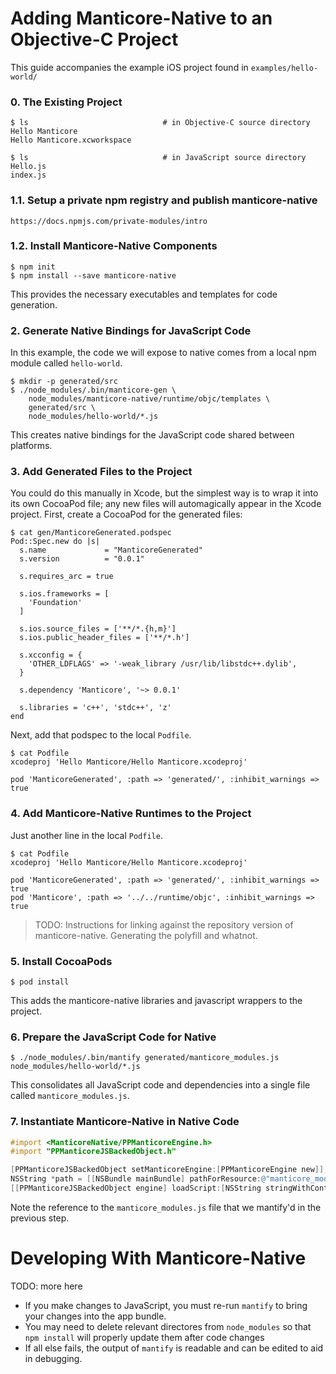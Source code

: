 
Adding Manticore-Native to an Objective-C Project
=================================================

This guide accompanies the example iOS project found in `examples/hello-world/`

### 0. The Existing Project

```
$ ls                              # in Objective-C source directory
Hello Manticore
Hello Manticore.xcworkspace
```

```
$ ls                              # in JavaScript source directory
Hello.js
index.js
```

### 1.1. Setup a private npm registry and publish manticore-native

```
https://docs.npmjs.com/private-modules/intro
```

### 1.2. Install Manticore-Native Components

```
$ npm init
$ npm install --save manticore-native
```
This provides the necessary executables and templates for code generation.


### 2. Generate Native Bindings for JavaScript Code

In this example, the code we will expose to native comes from a local npm module called `hello-world`.

```
$ mkdir -p generated/src
$ ./node_modules/.bin/manticore-gen \
    node_modules/manticore-native/runtime/objc/templates \
    generated/src \
    node_modules/hello-world/*.js
```

This creates native bindings for the JavaScript code shared between platforms.


### 3. Add Generated Files to the Project

You could do this manually in Xcode, but the simplest way is to wrap it into its own CocoaPod file; any new files will automagically appear in the Xcode project.  First, create a CocoaPod for the generated files:

```
$ cat gen/ManticoreGenerated.podspec
Pod::Spec.new do |s|
  s.name             = "ManticoreGenerated"
  s.version          = "0.0.1"

  s.requires_arc = true

  s.ios.frameworks = [
    'Foundation'
  ]

  s.ios.source_files = ['**/*.{h,m}']
  s.ios.public_header_files = ['**/*.h']

  s.xcconfig = {
    'OTHER_LDFLAGS' => '-weak_library /usr/lib/libstdc++.dylib',
  }

  s.dependency 'Manticore', '~> 0.0.1'

  s.libraries = 'c++', 'stdc++', 'z'
end
```

Next, add that podspec to the local `Podfile`.

```
$ cat Podfile
xcodeproj 'Hello Manticore/Hello Manticore.xcodeproj'

pod 'ManticoreGenerated', :path => 'generated/', :inhibit_warnings => true
```

### 4. Add Manticore-Native Runtimes to the Project

Just another line in the local `Podfile`.


```
$ cat Podfile
xcodeproj 'Hello Manticore/Hello Manticore.xcodeproj'

pod 'ManticoreGenerated', :path => 'generated/', :inhibit_warnings => true
pod 'Manticore', :path => '../../runtime/objc', :inhibit_warnings => true
```

> TODO: Instructions for linking against the repository version of manticore-native.  Generating the polyfill and whatnot.

### 5. Install CocoaPods

```
$ pod install
```

This adds the manticore-native libraries and javascript wrappers to the project.


### 6. Prepare the JavaScript Code for Native

```
$ ./node_modules/.bin/mantify generated/manticore_modules.js node_modules/hello-world/*.js
```

This consolidates all JavaScript code and dependencies into a single file called `manticore_modules.js`.


### 7. Instantiate Manticore-Native in Native Code

```objectivec
#import <ManticoreNative/PPManticoreEngine.h>
#import "PPManticoreJSBackedObject.h"

[PPManticoreJSBackedObject setManticoreEngine:[PPManticoreEngine new]];
NSString *path = [[NSBundle mainBundle] pathForResource:@"manticore_modules" ofType:@"js"];
[[PPManticoreJSBackedObject engine] loadScript:[NSString stringWithContentsOfFile:path encoding:NSUTF8StringEncoding error:NULL] withName:nil];
```

Note the reference to the `manticore_modules.js` file that we mantify'd in the previous step.


Developing With Manticore-Native
================================

TODO: more here

* If you make changes to JavaScript, you must re-run `mantify` to bring your changes into the app bundle.
* You may need to delete relevant directores from `node_modules` so that `npm install` will properly update them after code changes
* If all else fails, the output of `mantify` is readable and can be edited to aid in debugging.
